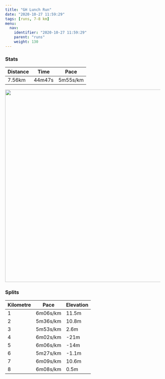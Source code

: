 ```yaml
---
title: "GH Lunch Run"
date: "2020-10-27 11:59:29"
tags: [runs, 7-8 km]
menu:
  nav:
    identifier: "2020-10-27 11:59:29"
    parent: "runs"
    weight: 130
---
```


### Stats

| Distance | Time | Pace |
|----------|------|------|
|7.56km|44m47s|5m55s/km|

<img src='https://maps.googleapis.com/maps/api/staticmap?maptype=terrain&path=enc:}kvdI~{qNc@mAQYE?OFQPc@x@WR[n@QPWJGJCAS_@B}@F]P]\g@HYl@eAd@_@PSJYVBNO?cAH[`AwARS`@YH]Oy@F]PSLSTcAf@aANQb@[`@WNQh@_@LQLYh@{@X{@VGXPLRPv@BDPJNURi@r@gCTi@^e@^m@b@a@\m@XYN]d@o@n@oA^_@PKPFHJ^jAt@fA\l@d@vA`@b@r@`Bj@~AVf@T\Rb@ZRj@fADDFGHSZc@^{@`@s@r@eATg@`@w@bAuAjAuC|@eDTUL?|@r@h@t@b@f@HRBj@Mt@KVWbAG@CDAd@GZ?N@BVNNVDL?PCLSVGTo@jAWp@[xAOl@GP?RWtAADBHfAP`EnAd@H`Bf@d@Fh@XTuB`@eB|@iFZi@TURSVMVUXOHBf@^x@x@FT\f@x@p@x@dAt@v@fA`AdApA~A`B?FI^g@rBWz@S`@Mh@Sf@k@jBQ^a@lAI^Qh@GZ?NW`BAlBMlACJIBMEI@EFGTWp@ATCPYl@It@A\I`@EzACZWfAM`AEf@Sz@_@r@[PAFURMn@KPK\WXi@z@S@MJMNSd@SVYJWROXUXw@Fk@f@GCFV`@t@Jx@?RCJKC_@m@QSg@IWKYQSEOIOUIWOSSIe@@g@Sa@GIGGMw@i@wAa@MMOWOK}An@YPSXWl@SxAMd@?VG\Cb@BXEh@B`@ER_@z@Oh@QbAK^Kx@EJKHi@xA_@`@UJ]`@O@OJK`@QPINWTIZE^GPIPIH{BvA}@@kAVK@YI]BiAgAg@SgAMGIEU?ODKAMMKc@Mg@Ce@Fs@VG?s@e@GBUd@]h@YZOLMPaAp@UDo@KU@aAn@mAjAi@FMACMHsANcARa@`@]Ze@HW`@oBNg@Xc@b@k@zB[`@@|@Zb@Dd@E~@i@h@GT@l@VHAAi@KoACgCGaD@uAGk@u@EOBq@AMDKNeAdDGHG@CISOOBOGEOKKK]IEOUKIM[SSCIOEIUMQGa@Ui@Mo@Gy@@]R]H]f@sADU?Ye@uDy@uDOeA[cAOu@Qm@O{@[}Aa@gAAU_@kBIs@I_@?a@Ks@@GFALJ\m@d@c@`AuAX[HDd@h@JR&key=AIzaSyBPVQ_iynBzLujdhfLzy8Z-5zczbktE55k&size=800x800&scale=2&markers=color:yellow|label:S|53.36783,-2.5544&markers=color:green|label:F|53.367879999999985,-2.5541999999999994' width='625' />

### Splits

| Kilometre | Pace | Elevation |
|------|------|-----------|
|1|6m06s/km|11.5m|
|2|5m36s/km|10.8m|
|3|5m53s/km|2.6m|
|4|6m02s/km|-21m|
|5|6m06s/km|-14m|
|6|5m27s/km|-1.1m|
|7|6m09s/km|10.6m|
|8|6m08s/km|0.5m|
